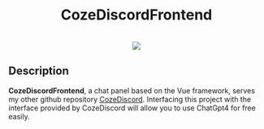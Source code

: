 <div align="center">

# CozeDiscordFrontend

<br>

<img src="https://img2.imgtp.com/2024/02/21/9nNzEsux.png"/>
  
</div>

## Description
**CozeDiscordFrontend**, a chat panel based on the Vue framework, serves my other github repository [CozeDiscord](https://github.com/Nanomoa/CozeDiscord). Interfacing this project with the interface provided by CozeDiscord will allow you to use ChatGpt4 for free easily.
